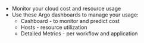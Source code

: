 * Monitor your cloud cost and resource usage
* Use these Argo dashboards to manage your usage:
    * Cashboard - to monitor and predict cost
    * Hosts - resource utilization
    * Detailed Metrics - per workflow and application
